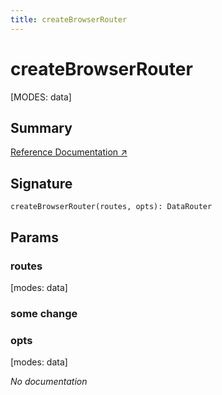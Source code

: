 ```yaml
---
title: createBrowserRouter
---
```


# createBrowserRouter

[MODES: data]

## Summary

[Reference Documentation ↗](https://api.reactrouter.com/v7/functions/react_router.createBrowserRouter.html)

## Signature

```tsx
createBrowserRouter(routes, opts): DataRouter
```

## Params

### routes

[modes: data]

### some change

### opts

[modes: data]

_No documentation_
